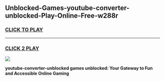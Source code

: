 
## Unblocked-Games-youtube-converter-unblocked-Play-Online-Free-w288r
<h3>
<a href="https://premium76.site?title=youtube-converter-unblocked&ref=26A">CLICK TO PLAY</a></h3>
<hr>

<h3>
<a href="https://premium76.site?title=youtube-converter-unblocked&ref=26A">CLICK 2 PLAY</a>
  
</h3>

<a href="https://premium76.site?title=youtube-converter-unblocked&ref=26A"><img src="https://clearcache.store/games.png"></a>


**youtube-converter-unblocked games unblocked: Your Gateway to Fun and Accessible Online Gaming**
